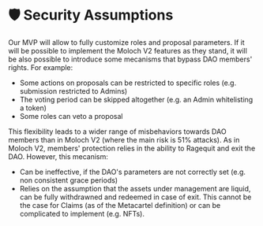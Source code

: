 # 🛡 Security Assumptions

Our MVP will allow to fully customize roles and proposal parameters. If it will be possible to implement the Moloch V2 features as they stand, it will be also possible to introduce some mecanisms that bypass DAO members' rights. For example:

* Some actions on proposals can be restricted to specific roles (e.g. submission restricted to Admins)
* The voting period can be skipped altogether (e.g. an Admin whitelisting a token)
* Some roles can veto a proposal

This flexibility leads to a wider range of misbehaviors towards DAO members than in Moloch V2 (where the main risk is 51% attacks). As in Moloch V2, members' protection relies in the ability to Ragequit and exit the DAO. However, this mecanism:

* Can be ineffective, if the DAO's parameters are not correctly set (e.g. non consistent grace periods)
* Relies on the assumption that the assets under management are liquid, can be fully withdrawned and redeemed in case of exit. This cannot be the case for Claims (as of the Metacartel definition) or can be complicated to implement (e.g. NFTs).

